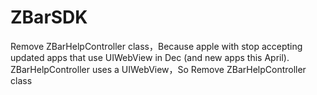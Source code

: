 # ZBarSDK
Remove ZBarHelpController class，Because apple with stop accepting updated apps that use UIWebView in Dec (and new apps this April). ZBarHelpController uses a UIWebView，So Remove ZBarHelpController class
